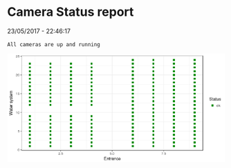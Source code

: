 Camera Status report
================
23/05/2017 - 22:46:17

    All cameras are up and running

![](camreport_files/figure-markdown_github/unnamed-chunk-2-1.png)
